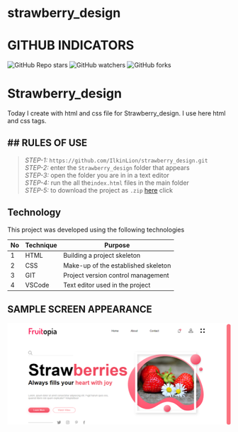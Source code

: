 # strawberry_design
 
# GITHUB INDICATORS

![GitHub Repo stars](https://img.shields.io/github/stars/IlkinLion/strawberry_design?style=for-the-badge)
![GitHub watchers](https://img.shields.io/github/watchers/IlkinLion/strawberry_design?style=for-the-badge)
![GitHub forks](https://img.shields.io/github/forks/IlkinLion/strawberry_design?style=for-the-badge)

  # Strawberry_design

Today I create with html and css file for Strawberry_design. I use here html and css tags. 
## ## RULES OF USE

> *STEP-1:* `https://github.com/IlkinLion/strawberry_design.git` <br/>
> *STEP-2:*  enter the `Strawberry_design` folder that appears <br/>
> *STEP-3:*  open the folder you are in in a text editor <br/>
> *STEP-4:*  run the  all the`index.html` files in the main folder <br/>
> *STEP-5:*  to download the project as `.zip`  [here](https://github.com/cavidsuleyman/Ballon-Game/archive/refs/heads/master.zip) click <br/>


## Technology

This project was developed using the following technologies

| No | Technique | Purpose |
| - | ---------- | --------------------- |
| 1 | HTML | Building a project skeleton |
| 2 | CSS |  Make-up of the established skeleton |
| 3 | GIT |  Project version control management |
| 4 | VSCode | Text editor used in the project |


## SAMPLE SCREEN APPEARANCE

![There was a screenshot here](./screen1.PNG)
